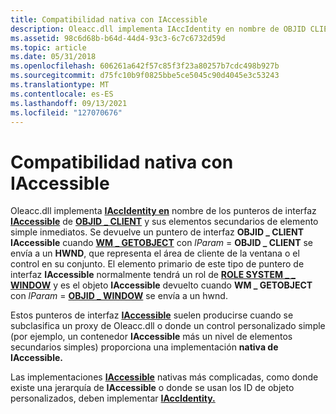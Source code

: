 ```yaml
---
title: Compatibilidad nativa con IAccessible
description: Oleacc.dll implementa IAccIdentity en nombre de OBJID CLIENT \ 160;Punteros de interfaz IAccessible y sus elementos secundarios \_ de elemento simple inmediatos.
ms.assetid: 98c6d68b-b64d-44d4-93c3-6c7c6732d59d
ms.topic: article
ms.date: 05/31/2018
ms.openlocfilehash: 606261a642f57c85f3f23a80257b7cdc498b927b
ms.sourcegitcommit: d75fc10b9f0825bbe5ce5045c90d4045e3c53243
ms.translationtype: MT
ms.contentlocale: es-ES
ms.lasthandoff: 09/13/2021
ms.locfileid: "127070676"
---
```

# <a name="native-iaccessible-support"></a>Compatibilidad nativa con IAccessible

Oleacc.dll implementa [**IAccIdentity en**](/windows/desktop/api/oleacc/nn-oleacc-iaccidentity) nombre de los punteros de interfaz [**IAccessible**](/windows/desktop/api/oleacc/nn-oleacc-iaccessible) de [**OBJID \_ CLIENT**](object-identifiers.md) y sus elementos secundarios de elemento simple inmediatos. Se devuelve un puntero de interfaz **OBJID \_ CLIENT** **IAccessible** cuando [**WM \_ GETOBJECT**](wm-getobject.md) con *lParam*  =  **OBJID \_ CLIENT** se envía a un **HWND**, que representa el área de cliente de la ventana o el control en su conjunto. El elemento primario de este tipo de puntero de interfaz **IAccessible** normalmente tendrá un rol de [**ROLE SYSTEM \_ \_ WINDOW**](object-roles.md) y es el objeto **IAccessible** devuelto cuando **WM \_ GETOBJECT** con *lParam*  =  [**OBJID \_ WINDOW**](object-identifiers.md) se envía a un hwnd.

Estos punteros de interfaz [**IAccessible**](/windows/desktop/api/oleacc/nn-oleacc-iaccessible) suelen producirse cuando se subclasifica un proxy de Oleacc.dll o donde un control personalizado simple (por ejemplo, un contenedor **IAccessible** más un nivel de elementos secundarios simples) proporciona una implementación **nativa de IAccessible.**

Las implementaciones [**IAccessible**](/windows/desktop/api/oleacc/nn-oleacc-iaccessible) nativas más complicadas, como donde existe una jerarquía de **IAccessible** o donde se usan los ID de objeto personalizados, deben implementar [**IAccIdentity.**](/windows/desktop/api/oleacc/nn-oleacc-iaccidentity)

 

 





